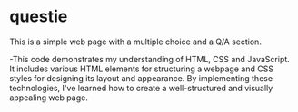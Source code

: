 # questie

This is a simple web page with a multiple choice and a Q/A section.

-This code demonstrates my understanding of HTML, CSS and JavaScript. It includes various HTML elements for structuring a webpage and CSS styles for designing its layout and appearance. By implementing these technologies, I've learned how to create a well-structured and visually appealing web page.
